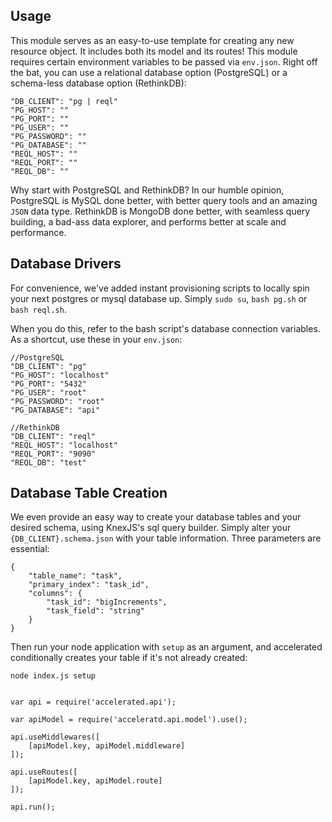 
## Usage
This module serves as an easy-to-use template for creating any new resource object. It includes both its model and its routes! This module requires certain environment variables to be passed via ```env.json```. Right off the bat, you can use a relational database option (PostgreSQL) or a schema-less database option (RethinkDB):

```
"DB_CLIENT": "pg | reql"
"PG_HOST": ""
"PG_PORT": ""
"PG_USER": ""
"PG_PASSWORD": ""
"PG_DATABASE": ""
"REQL_HOST": ""
"REQL_PORT": ""
"REQL_DB": ""
```

Why start with PostgreSQL and RethinkDB? In our humble opinion, PostgreSQL is MySQL done better, with better query tools and an amazing ```JSON``` data type. RethinkDB is MongoDB done better, with seamless query building, a bad-ass data explorer, and performs better at scale and performance.


## Database Drivers
For convenience, we've added instant provisioning scripts to locally spin your next postgres or mysql database up. Simply ```sudo su```, ```bash pg.sh``` or ```bash reql.sh```.

When you do this, refer to the bash script's database connection variables. As a shortcut, use these in your ```env.json```:

```
//PostgreSQL
"DB_CLIENT": "pg"
"PG_HOST": "localhost"
"PG_PORT": "5432"
"PG_USER": "root"
"PG_PASSWORD": "root"
"PG_DATABASE": "api"
```

```
//RethinkDB
"DB_CLIENT": "reql"
"REQL_HOST": "localhost"
"REQL_PORT": "9090"
"REQL_DB": "test"
```

## Database Table Creation
We even provide an easy way to create your database tables and your desired schema, using KnexJS's sql query builder. Simply alter your ```{DB_CLIENT}.schema.json``` with your table information. Three parameters are essential: 

```
{
	"table_name": "task",
	"primary_index": "task_id",
	"columns": {
		"task_id": "bigIncrements",
		"task_field": "string"
	}
}
```
Then run your node application with ```setup``` as an argument, and accelerated conditionally creates your table if it's not already created:

```
node index.js setup
```

```

var api = require('accelerated.api');

var apiModel = require('acceleratd.api.model').use();

api.useMiddlewares([ 
	[apiModel.key, apiModel.middleware]
]);

api.useRoutes([
	[apiModel.key, apiModel.route]
]);

api.run();

```

